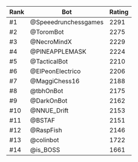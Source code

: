 Rank|Bot|Rating
---|---|---
#1|@Speeedrunchessgames|2291
#2|@ToromBot|2275
#3|@NecroMindX|2229
#4|@PINEAPPLEMASK|2224
#5|@TacticalBot|2210
#6|@ElPeonElectrico|2206
#7|@MaggiChess16|2188
#8|@tbhOnBot|2175
#9|@DarkOnBot|2162
#10|@NNUE_Drift|2153
#11|@BSTAF|2151
#12|@RaspFish|2146
#13|@colinbot|1722
#14|@is_BOSS|1661
